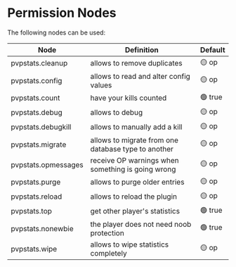 # Permission Nodes

The following nodes can be used:

Node |  Definition | Default
------------- | ------------- | -------------
pvpstats.cleanup | allows to remove duplicates | 🟡 op
pvpstats.config | allows to read and alter config values | 🟡 op
pvpstats.count | have your kills counted | 🟢 true
pvpstats.debug | allows to debug | 🟡 op
pvpstats.debugkill | allows to manually add a kill | 🟡 op
pvpstats.migrate | allows to migrate from one database type to another | 🟡 op
pvpstats.opmessages | receive OP warnings when something is going wrong | 🟡 op
pvpstats.purge | allows to purge older entries | 🟡 op
pvpstats.reload | allows to reload the plugin | 🟡 op
pvpstats.top | get other player's statistics | 🟢 true
pvpstats.nonewbie | the player does not need noob protection | 🟢 true
pvpstats.wipe | allows to wipe statistics completely | 🟡 op
